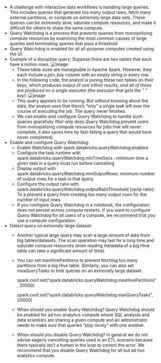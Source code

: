 * A challenge with interactive data workflows is handling large queries. This includes queries that generate too many output rows, fetch many external partitions, or compute on extremely large data sets. These queries can be extremely slow, saturate compute resources, and make it difficult for others to share the same compute.
* Query Watchdog is a process that prevents queries from monopolizing compute resources by examining the most common causes of large queries and terminating queries that pass a threshold
* Query Watc:hdog is enabled for all all-purpose computes created using the UI.
* Example of a disruptive query:
  Suppose there are two tables that each have a million rows.
  ![image](https://github.com/user-attachments/assets/2fb6f865-fbd1-4b48-99d2-a2cecc64bab7)
    * These table sizes are manageable in Apache Spark. However, they each include a join_key column with an empty string in every row.
    * In the following code, the analyst is joining these two tables on their keys, which produces output of one trillion results, *and all of these are produced on a single executor (the executor that gets the " " key)*:
      ![image](https://github.com/user-attachments/assets/138b9a0b-5329-46fe-9eb5-00440090f3d6)
    * This query appears to be running. But without knowing about the data, the analyst sees that there’s “only” a single task left over the course of executing the job. The query never finishes.
    * We can enable and configure Query Watchdog to handle such queries gracefully (Not only does Query Watchdog prevent users from monopolizing compute resources for jobs that will never complete, it also saves time by fast-failing a query that would have never completed).
* Enable and configure Query Watchdog:
    * Enable Watchdog with spark.databricks.queryWatchdog.enabled
    * Configure the task runtime with spark.databricks.queryWatchdog.minTimeSecs : minimum time a given task in a query must run before cancelling
    * Display output with spark.databricks.queryWatchdog.minOutputRows: minimum number of output rows for a task in that query.
    * Configure the output ratio with spark.databricks.queryWatchdog.outputRatioThreshold (op/ip ratio): To a prevent a query from creating too many output rows for the number of input rows
    * If you configure Query Watchdog in a notebook, the configuration does not persist across compute restarts. If you want to configure Query Watchdog for all users of a compute, we recommend that you use a compute configuration.
* Detect query on extremely large dataset:
    * Another typical large query may scan a large amount of data from big tables/datasets. The scan operation may last for a long time and saturate compute resources (even reading metadata of a big Hive table can take a significant amount of time).
    * You can set maxHivePartitions to prevent fetching too many partitions from a big Hive table. Similarly, you can also set maxQueryTasks to limit queries on an extremely large dataset.

      spark.conf.set("spark.databricks.queryWatchdog.maxHivePartitions", 20000)

      spark.conf.set("spark.databricks.queryWatchdog.maxQueryTasks", 20000)  
    * When should you enable Query Watchdog? Query Watchdog should be enabled for ad hoc analytics compute where SQL analysts and data scientists are sharing a given compute and an administrator needs to make sure that queries “play nicely” with one another.
    * When should you disable Query Watchdog? In general we do not advise eagerly cancelling queries used in an ETL scenario because there typically isn’t a human in the loop to correct the error. We recommend that you disable Query Watchdog for all but ad hoc analytics compute.

